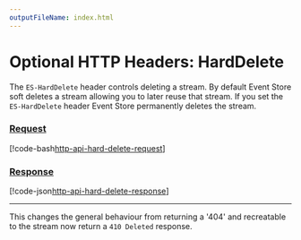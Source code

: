 ```yaml
---
outputFileName: index.html
---
```


# Optional HTTP Headers: HardDelete

The `ES-HardDelete` header controls deleting a stream. By default Event Store soft deletes a stream allowing you to later reuse that stream. If you set the `ES-HardDelete` header Event Store permanently deletes the stream.

### [Request](#tab/tabid-1)

[!code-bash[http-api-hard-delete-request](~/code-examples/http-api/hard-delete-stream.sh?start=1&end=1)]

### [Response](#tab/tabid-2)

[!code-json[http-api-hard-delete-response](~/code-examples/http-api/hard-delete-stream.sh?range=3-)]

* * *

This changes the general behaviour from returning a '404' and recreatable to the stream now return a `410 Deleted` response.